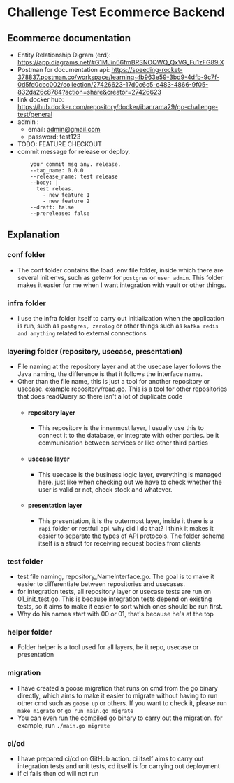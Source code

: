 # Challenge Test Ecommerce Backend

## Ecommerce documentation
- Entity Relationship Digram (erd): https://app.diagrams.net/#G1MJin66fmBRSNOQWQ_QxVG_Fu1zFG89iX
- Postman for documentation api: https://speeding-rocket-378837.postman.co/workspace/learning~fb963e59-3bd9-4dfb-9c7f-0d5fd0cbc002/collection/27426623-17d0c6c5-c483-4866-9f05-832da26c8784?action=share&creator=27426623
- link docker hub: https://hub.docker.com/repository/docker/ibanrama29/go-challenge-test/general 
- admin :
   - email: admin@gmail.com
   - password: test123
- TODO: FEATURE CHECKOUT
- commit message for release or deploy.
  ```
      your commit msg any. release. 
      --tag_name: 0.0.0
      --release_name: test release
      --body: |
        test releas.
          - new feature 1
          - new feature 2
      --draft: false
      --prerelease: false
    ```
## Explanation
### conf folder
- The conf folder contains the load .env file folder, inside which there are several init envs, such as getenv for ```postgres``` or ```user admin```. This folder makes it easier for me when I want integration with vault or other things.
### infra folder
- I use the infra folder itself to carry out initialization when the application is run, such as ```postgres, zerolog``` or other things such as ```kafka redis and anything``` related to external connections
### layering folder (repository, usecase, presentation)
- File naming at the repository layer and at the usecase layer follows the Java naming, the difference is that it follows the interface name. 
- Other than the file name, this is just a tool for another repository or usecase. example repository/read.go. This is a tool for other repositories that does readQuery so there isn't a lot of duplicate code
  - #### repository layer
    - This repository is the innermost layer, I usually use this to connect it to the database, or integrate with other parties. be it communication between services or like other third parties
  - #### usecase layer
    - This usecase is the business logic layer, everything is managed here. just like when checking out we have to check whether the user is valid or not, check stock and whatever. 
  - #### presentation layer
    - This presentation, it is the outermost layer, inside it there is a ```rapi``` folder or restfull api. why did I do that? I think it makes it easier to separate the types of API protocols. The folder schema itself is a struct for receiving request bodies from clients
### test folder
- test file naming, repository_NameInterface.go. The goal is to make it easier to differentiate between repositories and usecases.
- for integration tests, all repository layer or usecase tests are run on 01_init_test.go. This is because integration tests depend on existing tests, so it aims to make it easier to sort which ones should be run first.
- Why do his names start with 00 or 01, that's because he's at the top
### helper folder
- Folder helper is a tool used for all layers, be it repo, usecase or presentation
### migration
- I have created a goose migration that runs on cmd from the go binary directly, which aims to make it easier to migrate without having to run other cmd such as ```goose up``` or others. If you want to check it, please run ```make migrate``` or ```go run main.go migrate```
- You can even run the compiled go binary to carry out the migration. for example, run ```./main.go migrate```
### ci/cd
- I have prepared ci/cd on GitHub action. ci itself aims to carry out integration tests and unit tests, cd itself is for carrying out deployment
- if ci fails then cd will not run
